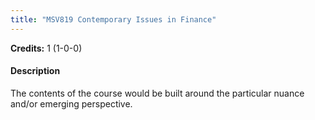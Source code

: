 ```yaml
---
title: "MSV819 Contemporary Issues in Finance"
---
```

**Credits:** 1 (1-0-0)

#### Description
The contents of the course would be built around the particular nuance and/or emerging perspective.